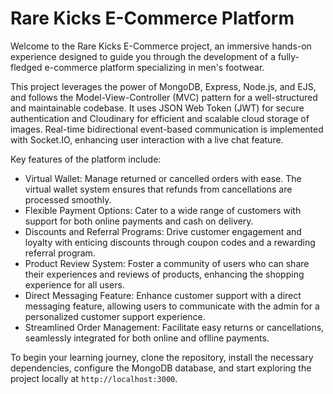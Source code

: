 # Rare Kicks E-Commerce Platform

Welcome to the Rare Kicks E-Commerce project, an immersive hands-on experience designed to guide you through the development of a fully-fledged e-commerce platform specializing in men's footwear. 

This project leverages the power of MongoDB, Express, Node.js, and EJS, and follows the Model-View-Controller (MVC) pattern for a well-structured and maintainable codebase. It uses JSON Web Token (JWT) for secure authentication and Cloudinary for efficient and scalable cloud storage of images. Real-time bidirectional event-based communication is implemented with Socket.IO, enhancing user interaction with a live chat feature.

Key features of the platform include:

- Virtual Wallet: Manage returned or cancelled orders with ease. The virtual wallet system ensures that refunds from cancellations are processed smoothly.
- Flexible Payment Options: Cater to a wide range of customers with support for both online payments and cash on delivery.
- Discounts and Referral Programs: Drive customer engagement and loyalty with enticing discounts through coupon codes and a rewarding referral program.
- Product Review System: Foster a community of users who can share their experiences and reviews of products, enhancing the shopping experience for all users.
- Direct Messaging Feature: Enhance customer support with a direct messaging feature, allowing users to communicate with the admin for a personalized customer support experience.
- Streamlined Order Management: Facilitate easy returns or cancellations, seamlessly integrated for both online and oflline payments.

To begin your learning journey, clone the repository, install the necessary dependencies, configure the MongoDB database, and start exploring the project locally at `http://localhost:3000`.
